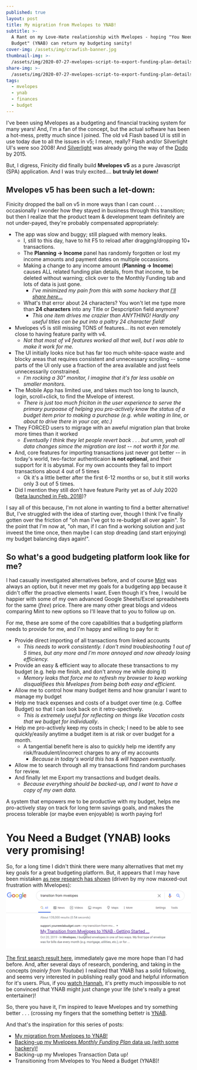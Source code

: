 ```yaml
---
published: true
layout: post
title: My migration from Mvelopes to YNAB!
subtitle: >-
  A Rant on my Love-Hate realationship with Mvelopes - hoping "You Need A
  Budget" (YNAB) can return my budgeting sanity!
cover-img: /assets/img/crawfish-banner.jpg
thumbnail-img: >-
  /assets/img/2020-07-27-mvelopes-script-to-export-funding-plan-details-as-csv/mvelops-to-ynab-thumbnail.png
share-img: >-
  /assets/img/2020-07-27-mvelopes-script-to-export-funding-plan-details-as-csv/mvelops-to-ynab-thumbnail.png
tags:
  - mvelopes
  - ynab
  - finances
  - budget
---
```

I've been using Mvelopes as a budgeting and financial tracking system for many years! And, I'm a fan of the concept, but the actual software has been a hot-mess, pretty much since I joined. The old v4 Flash based UI is still in use today due to all the issues in v5; I mean, really? Flash and/or Silverlight UI's were soo 2008! And [Silverlight](https://theorem.co/verticals/silverlight-modernization) was already going the way of the [Dodo](https://en.wikipedia.org/wiki/Dodo) by 2015.

But, I digress, Finicity did finally build **Mvelopes v5** as a pure Javascript (SPA) application. And I was truly excited.... **but truly let down!** 

## Mvelopes v5 has been such a let-down:
Finicity dropped the ball on v5 in more ways than I can count . . . occasionally I wonder how they stayed in business through this transition; but then I realize that the product team & development team definitely are not under-payed, they're probably compensated appropriately:
- The app was slow and buggy; still plagued with memory leaks.
  - I, still to this day, have to hit F5 to reload after dragging/dropping 10+ transactions.
  - The **Planning -> Income** panel has randomly forgotten or lost my income amounts and payment dates on multiple occassions.
  - Making a change to any income amount (**Planning -> Income**) causes ALL related funding plan details, from that income, to be deleted without warning; click over to the Monthly Funding tab and lots of data is just gone.
    - *I've minimized my pain from this with some hackery that [I'll share here...](./2020-07-27-mvelopes-script-to-export-funding-plan-details-as-csv%20copy.md)*
  - What's that error about 24 characters? You won't let me type more than **24 characters** into any Title or Despcription field anymore?
    - *This one item drives me crazier than ANYTHING! Hardly any useful titles can be put into a paltry 24 character field!*
- Mvelopes v5 is still missing TONS of features... its not even remotely close to having feature parity with v4.
  - *Not that most of v4 features worked all that well, but I was able to make it work for me.*
- The UI initially looks nice but has far too much white-space waste and blocky areas that requires consistent and unnecessary scrolling -- some parts of the UI only use a fraction of the area available and just feels unnecessarily constrained.
   - *I'm rocking a 30" monitor, I imagine that it's far less usable on smaller monitors.*
- The Mobile App has limited use, and takes much too long to launch, login, scroll+click, to find the Mvelope of interest.
  - *There is just too much friciton in the user experience to serve the primary purpoase of helping you pro-actively know the status of a budget item prior to making a purchase (e.g. while waiting in line, or about to drive there in your car, etc.)*
- They FORCED users to migrage with an aweful migration plan that broke more times than it worked
  - *Eventually I think they let people revert back . . . but umm, yeah all data changes simce the migration are lost -- not worth it for me.*
- And, core features for importing transactions just never got better -- in today's world, two-factor authenticaion **is not optional**, and their support for it is abysmal. For my own accounts they fail to import transactions about 4 out of 5 times
  - Ok it's a little better after the first 6-12 months or so, but it still works only 3 out of 5 times.
- Did I mention they still don't have feature Parity yet as of July 2020 ([beta launched in Feb. 2018](https://www.mvelopes.com/2018/02/))?

I say all of this because, I'm not alone in wanting to find a better alternative! But, I've struggled with the idea of starting over, though I think I've finally gotten over the friction of "oh man I've got to re-budget all over again". To the point that I'm now at, "oh man, if I can find a working solution and just inveest the time once, then maybe I can stop dreading (and start enjoying) my budget balancing days again!".

## So what's a good budgeting platform look like for me?
I had casually investigated alternatives before, and of course [Mint](https://www.mint.com/) was always an option, but it never met my goals for a budgeting app because it didn't offer the proactive elements I want. Even though it's free, I would be happier with some of my own advanced Google Sheets/Excel spreadsheets for the same (*free*) price.  There are many other great blogs and videos comparing Mint to new options so I'll leave that to you to follow up on.

For me, these are some of the core capabilities that a budgeting platform needs to provide for me, and I'm happy and willing to pay for it:
 - Provide direct importing of all transactions from linked accounts
   - *This needs to work consistently.  I don't mind troubleshooting 1 out of 5 times, but any more and I'm more annoyed and now already losing efficiency.*
 - Provide an easy & efficient way to allocate these transactions to my budget (e.g. help me finish, and don't annoy me while doing it)
   - *Memory leaks that force me to refresh my browser to keep working disqualifiees this Mvelopes from being both easy and efficient.*
 - Allow me to control how many budget items and how granular I want to manage my budget
 - Help me track expenses and costs of a budget over time (e.g. Coffee Budget) so that I can look back on it retro-spectively.
   - *This is extremely useful for reflecting on things like Vacation costs that we budget for individually*.
 - Help me pro-actively keep my costs in check; I need to be able to see quickly/easily anytime a budget item is at risk or over budget for a month.
   - A tangential benefit here is also to quickly help me identify any risk/fraudulent/incorrect charges to any of my accounts
     - *Because in today's world this has & will happen eventually.*
 - Allow me to search through all my transactions find random purchases for review.
 - And finally let me Export my transactions and budget deails.
   - *Because everything should be backed-up, and I want to have a copy of my own data.*

A system that empowers me to be productive with my budget, helps me pro-actively stay on track for long term savings goals, and makes the process tolerable (or maybe even enjoyable) is worth paying for!

# You Need a Budget (YNAB) looks very promising!
So, for a long time I didn't think there were many alternatives that met my key goals for a great budgeting platform. But, it appears that I may have been mistaken [as new research has shown](https://www.google.com/search?q=transition+from+mvelopes&oq=transition+from+mvelopes) (driven by my now maxxed-out frustration with Mvelopes):
<img src="../assets/img/2020-07-27-transition-from-mvelopes-to-ynab/google-search-transition-from-mvelopes.png " class="medium center" data-zoomable />

[The first search result here](https://support.youneedabudget.com/t/x147a0/my-transition-from-mvelopes-to-ynab), immediately gave me more hope than I'd had before.  And, after several days of research, pondering, and taking in the concepts (*mainly from Youtube*) I realized that YNAB has a solid following, and seems very interested in publishing really good and helpful information for it's users.  Plus, if you [watch Hannah](https://www.youtube.com/playlist?list=PLq0_N-XTl2yDWGTHHHYhfB_KumLx1zANh), it's pretty much impossible to not be convinced that YNAB might just change your life (she's really a great entertainer)!

So, there you have it, I'm inspired to leave Mvelopes and try something better . . . (crossing my fingers that the something bettetr is [YNAB](https://www.youneedabudget.com/).

And that's the inspiration for this series of posts:
 - [My migration from Mvelopes to YNAB!](./2020-07-27-transition-from-mvelopes-to-ynab.md)
 - [Backing-up my Mvelopes *Monthly Funding Plan* data up (with some hackery)!](./2020-07-27-mvelopes-script-to-export-funding-plan-details-as-csv%20copy.md)
 - Backing-up my Mvelopes Transaction Data up!
 - Transitioning from Mvelopes to You Need a Budget (YNAB)!

